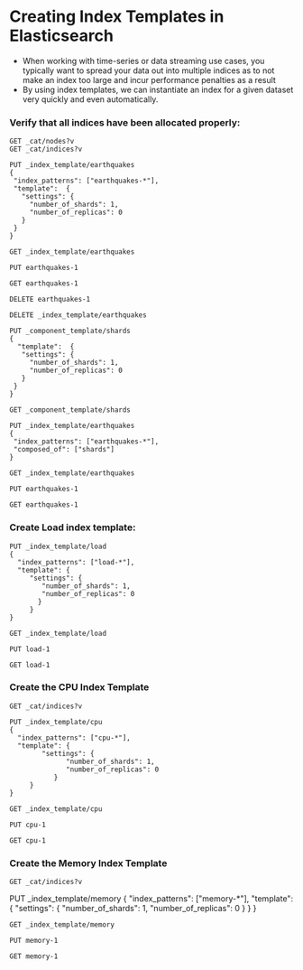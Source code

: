# Creating Index Templates in Elasticsearch
- When working with time-series or data streaming use cases, you typically want to spread your data out into multiple indices as to not make an index too large and incur performance penalties as a result
- By using index templates, we can instantiate an index for a given dataset very quickly and even automatically.

### Verify that all indices have been allocated properly:
```
GET _cat/nodes?v
GET _cat/indices?v
```


```
PUT _index_template/earthquakes
{
 "index_patterns": ["earthquakes-*"],
 "template":  {
   "settings": {
     "number_of_shards": 1,
     "number_of_replicas": 0      
   }
 }
}
```

```
GET _index_template/earthquakes
```


```
PUT earthquakes-1
```

```
GET earthquakes-1
```

```
DELETE earthquakes-1
```

```
DELETE _index_template/earthquakes
```

```
PUT _component_template/shards
{
  "template":  {
   "settings": {
     "number_of_shards": 1,
     "number_of_replicas": 0      
   }
 }
}
```


```
GET _component_template/shards
```

```
PUT _index_template/earthquakes
{
 "index_patterns": ["earthquakes-*"],
 "composed_of": ["shards"]
}
```


```
GET _index_template/earthquakes
```


```
PUT earthquakes-1
```

```
GET earthquakes-1
```


### Create Load index template:
```
PUT _index_template/load
{
  "index_patterns": ["load-*"], 
  "template": {
     "settings": {
        "number_of_shards": 1,
        "number_of_replicas": 0 
       } 
     } 
}
```

```
GET _index_template/load
```

```
PUT load-1
```

```
GET load-1
```


### Create the CPU Index Template
```
GET _cat/indices?v
```

```
PUT _index_template/cpu
{
  "index_patterns": ["cpu-*"],
  "template": {
        "settings": {
              "number_of_shards": 1,
              "number_of_replicas": 0
           } 
     } 
}
```

```
GET _index_template/cpu
```

```
PUT cpu-1
```

```
GET cpu-1
```


### Create the Memory Index Template
```
GET _cat/indices?v
```

PUT _index_template/memory
{
  "index_patterns": ["memory-*"],
  "template": {
     "settings": {
          "number_of_shards": 1,
          "number_of_replicas": 0 
       } 
  } 
}


```
GET _index_template/memory
```

```
PUT memory-1
```

```
GET memory-1
```

